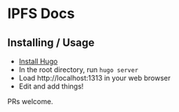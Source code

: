 # IPFS Docs

## Installing / Usage

* [Install Hugo](https://gohugo.io/)
* In the root directory, run `hugo server`
* Load http://localhost:1313 in your web browser
* Edit and add things!

PRs welcome.
